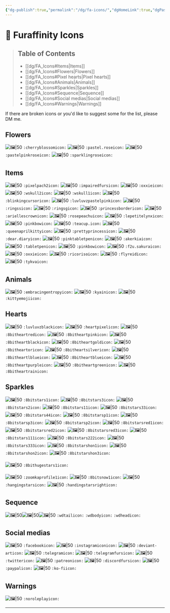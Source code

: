 ```yaml
---
{"dg-publish":true,"permalink":"/dg/fa-icons/","dgHomeLink":true,"dgPassFrontmatter":false}
---
```


# 🐾 Furaffinity Icons
> ## Table of Contents
> - [[dg/FA_Icons#Items|Items]]
> - [[dg/FA_Icons#Flowers|Flowers]]
> - [[dg/FA_Icons#Pixel hearts|Pixel hearts]]
> - [[dg/FA_Icons#Animals|Animals]]
> - [[dg/FA_Icons#Sparkles|Sparkles]]
> - [[dg/FA_Icons#Sequence|Sequence]]
> - [[dg/FA_Icons#Social medias|Social medias]]
> - [[dg/FA_Icons#Warnings|Warnings]]

If there are broken icons or you'd like to suggest some for the list, please DM me.

## Flowers
![🖼|50](https://a.furaffinity.net/20220401/cherryblossom..gif) `:cherryblossomicon:`
![🖼|50](https://a.furaffinity.net/20220401/pastel.rose.gif) `:pastel.roseicon:`
![🖼|50](https://a.furaffinity.net/20220401/pastelpinkrose.gif) `:pastelpinkroseicon:`
![🖼|50](https://a.furaffinity.net/20220401/sparklingrose.gif) `:sparklingroseicon:`

## Items
![🖼|50](https://a.furaffinity.net/20220401/pixelpach2.gif) `:pixelpach2icon:`
![🖼|50](https://a.furaffinity.net/20220401/impairedfurs.gif) `:impairedfursicon:`
![🖼|50](https://a.furaffinity.net/20220401/oxxie.gif) `:oxxieicon:`
![🖼|50](https://a.furaffinity.net/20220401/wskull2.gif) `:wskull2icon:`
![🖼|50](https://a.furaffinity.net/20220401/wskull1.gif) `:wskull1icon:`
![🖼|50](https://a.furaffinity.net/20220401/blinkingcursor.gif) `:blinkingcursoricon:`
![🖼|50](https://a.furaffinity.net/20220401/luvluvzpastelpink.gif) `:luvluvzpastelpinkicon:`
![🖼|50](https://a.furaffinity.net/20220401/ringss.gif) `:ringssicon:`
![🖼|50](https://a.furaffinity.net/20220401/ringsg.gif) `:ringsgicon:`
![🖼|50](https://a.furaffinity.net/20220401/princessborder.gif) `:princessbordericon:`
![🖼|50](https://a.furaffinity.net/20220401/ariellescrown.gif) `:ariellescrownicon:`
![🖼|50](https://a.furaffinity.net/20220401/rosepeachu.gif) `:rosepeachuicon:`
![🖼|50](https://a.furaffinity.net/20220401/lepetitelynx.gif) `:lepetitelynxicon:`
![🖼|50](https://a.furaffinity.net/20220401/pinkbow.gif) `:pinkbowicon:`
![🖼|50](https://a.furaffinity.net/20220401/teacup..gif) `:teacup.icon:`
![🖼|50](https://a.furaffinity.net/20220401/queenaprilkitty.gif) `:queenaprilkittyicon:`
![🖼|50](https://a.furaffinity.net/20220401/prettyprincess..gif) `:prettyprincessicon:`
![🖼|50](https://a.furaffinity.net/20220401/dear.diary.gif) `:dear.diaryicon:`
![🖼|50](https://a.furaffinity.net/20220401/pinktabletpen.gif) `:pinktabletpenicon:`
![🖼|50](https://a.furaffinity.net/20220401/akerkia.gif) `:akerkiaicon:`
![🖼|50](https://a.furaffinity.net/20220401/tabletpen.gif) `:tabletpenicon:`
![🖼|50](https://a.furaffinity.net/20220401/pinkbow.gif) `:pinkbowicon:`
![🖼|50](https://a.furaffinity.net/20220401/f2u.sakura.gif) `:f2u.sakuraicon:`
![🖼|50](https://a.furaffinity.net/20220401/oxxie.gif) `:oxxieicon:`
![🖼|50](https://a.furaffinity.net/20220401/ricoriso.gif) `:ricorisoicon:`
![🖼|50](https://a.furaffinity.net/20220401/flyreid.gif) `:flyreidicon:`
![🖼|50](https://a.furaffinity.net/20220401/tykva.gif) `:tykvaicon:`

## Animals
![🖼|50](https://a.furaffinity.net/20220401/embracingentropy.gif) `:embracingentropyicon:`
![🖼|50](https://a.furaffinity.net/20220401/kyain.gif) `:kyainicon:`
![🖼|50](https://a.furaffinity.net/20220401/kittyemoji.gif) `:kittyemojiicon:`
## Hearts
![🖼|50](https://a.furaffinity.net/20220401/luvluvzblack.gif) `:luvluvzblackicon:`
![🖼|50](https://a.furaffinity.net/20220401/heartpixel.gif) `:heartpixelicon:`
![🖼|50](https://a.furaffinity.net/20220401/8bitheartred.gif) `:8bitheartredicon:`
![🖼|50](https://a.furaffinity.net/20220401/8bitheartpink.gif) `:8bitheartpinkicon:`
![🖼|50](https://a.furaffinity.net/20220401/8bitheartblack.gif) `:8bitheartblackicon:`
![🖼|50](https://a.furaffinity.net/20220401/8bitheartgold.gif) `:8bitheartgoldicon:`
![🖼|50](https://a.furaffinity.net/20220401/8bitheartor.gif) `:8bitheartoricon:`
![🖼|50](https://a.furaffinity.net/20220401/8bitheartsilver.gif) `:8bitheartsilvericon:`
![🖼|50](https://a.furaffinity.net/20220401/8bitheartlblue.gif) `:8bitheartlblueicon:`
![🖼|50](https://a.furaffinity.net/20220401/8bitheartblue.gif) `:8bitheartblueicon:`
![🖼|50](https://a.furaffinity.net/20220401/8bitheartpurple.gif) `:8bitheartpurpleicon:`
![🖼|50](https://a.furaffinity.net/20220401/8bitheartgreen.gif) `:8bitheartgreenicon:`
![🖼|50](https://a.furaffinity.net/20220401/8bitheartrain.gif) `:8bitheartrainicon:`

##  Sparkles
![🖼|50](https://a.furaffinity.net/20220401/8bitstars1.gif) `:8bitstars1icon:`
![🖼|50](https://a.furaffinity.net/20220401/8bitstars3.gif) `:8bitstars3icon:`
![🖼|50](https://a.furaffinity.net/20220401/8bitstars2.gif) `:8bitstars2icon:`
![🖼|50](https://a.furaffinity.net/20220401/8bitstars11.gif) `:8bitstars11icon:`
![🖼|50](https://a.furaffinity.net/20220401/8bitstars33.gif) `:8bitstars33icon:`
![🖼|50](https://a.furaffinity.net/20220401/8bitstars44.gif) `:8bitstars44icon:`
![🖼|50](https://a.furaffinity.net/20220401/8bitstarsp1.gif) `:8bitstarsp1icon:`
![🖼|50](https://a.furaffinity.net/20220401/8bitstarsp3.gif) `:8bitstarsp3icon:`
![🖼|50](https://a.furaffinity.net/20220401/8bitstarsp2.gif) `:8bitstarsp2icon:`
![🖼|50](https://a.furaffinity.net/20220401/8bitstarsred1.gif) `:8bitstarsred1icon:`
![🖼|50](https://a.furaffinity.net/20220401/8bitstarsred2.gif) `:8bitstarsred2icon:`
![🖼|50](https://a.furaffinity.net/20220401/8bitstarsred3.gif) `:8bitstarsred3icon:`
![🖼|50](https://a.furaffinity.net/20220401/8bitstars111.gif) `:8bitstars111icon:`
![🖼|50](https://a.furaffinity.net/20220401/8bitstars222.gif) `:8bitstars222icon:`
![🖼|50](https://a.furaffinity.net/20220401/8bitstars333.gif) `:8bitstars333icon:`
![🖼|50](https://a.furaffinity.net/20220401/8bitstarshon1.gif) `:8bitstarshon1icon:`
![🖼|50](https://a.furaffinity.net/20220401/8bitstarshon2.gif) `:8bitstarshon2icon:`
![🖼|50](https://a.furaffinity.net/20220401/8bitstarshon3.gif) `:8bitstarshon3icon:`

![🖼|50](https://a.furaffinity.net/20220401/8bithugestars1.gif) `:8bithugestars1icon:`

![🖼|50](https://a.furaffinity.net/20220401/zoomkaprofile1.gif) `:zoomkaprofile1icon:`
![🖼|50](https://a.furaffinity.net/20220401/8bitsnow1.gif) `:8bitsnow1icon:`
![🖼|50](https://a.furaffinity.net/20220401/hangingstars.gif) `:hangingstarsicon:`
![🖼|50](https://a.furaffinity.net/20220401/handingstarsright.gif) `:handingstarsrighticon:`

## Sequence
![🖼|50](https://a.furaffinity.net/20220401/wdtail.gif)![🖼|50](https://a.furaffinity.net/20220401/wdbody.gif)![🖼|50](https://a.furaffinity.net/20220401/wdhead.gif)
`:wdtailicon:` `:wdbodyicon:` `:wdheadicon:`


## Social medias
![🖼|50](https://a.furaffinity.net/20220401/facebook.gif) `:facebookicon:`
![🖼|50](https://a.furaffinity.net/20220401/instagramicon.gif) `:instagramiconicon:`
![🖼|50](https://a.furaffinity.net/20220401/deviant-art.gif) `:deviant-articon:`
![🖼|50](https://a.furaffinity.net/20220401/telegram.gif) `:telegramicon:`
![🖼|50](https://a.furaffinity.net/20220401/telegramfurs.gif) `:telegramfursicon:`
![🖼|50](https://a.furaffinity.net/20220401/twitter.gif) `:twittericon:`
![🖼|50](https://a.furaffinity.net/20220401/patreon.gif) `:patreonicon:`
![🖼|50](https://a.furaffinity.net/20220401/discordfurs.gif) `:discordfursicon:`
![🖼|50](https://a.furaffinity.net/20220401/paypal.gif) `:paypalicon:`
![🖼|50](https://a.furaffinity.net/20220401/ko-fi.gif) `:ko-fiicon:`

## Warnings
![🖼|50](https://a.furaffinity.net/20220401/noroleplay.gif) `:noroleplayicon:`

____